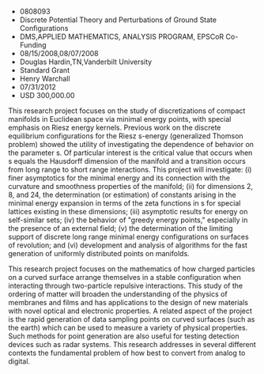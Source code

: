 
* 0808093
* Discrete Potential Theory and Perturbations of Ground State Configurations
* DMS,APPLIED MATHEMATICS, ANALYSIS PROGRAM, EPSCoR Co-Funding
* 08/15/2008,08/07/2008
* Douglas Hardin,TN,Vanderbilt University
* Standard Grant
* Henry Warchall
* 07/31/2012
* USD 300,000.00

This research project focuses on the study of discretizations of compact
manifolds in Euclidean space via minimal energy points, with special emphasis on
Riesz energy kernels. Previous work on the discrete equilibrium configurations
for the Riesz s-energy (generalized Thomson problem) showed the utility of
investigating the dependence of behavior on the parameter s. Of particular
interest is the critical value that occurs when s equals the Hausdorff dimension
of the manifold and a transition occurs from long range to short range
interactions. This project will investigate: (i) finer asymptotics for the
minimal energy and its connection with the curvature and smoothness properties
of the manifold; (ii) for dimensions 2, 8, and 24, the determination (or
estimation) of constants arising in the minimal energy expansion in terms of the
zeta functions in s for special lattices existing in these dimensions; (iii)
asymptotic results for energy on self-similar sets; (iv) the behavior of "greedy
energy points," especially in the presence of an external field; (v) the
determination of the limiting support of discrete long range minimal energy
configurations on surfaces of revolution; and (vi) development and analysis of
algorithms for the fast generation of uniformly distributed points on manifolds.

This research project focuses on the mathematics of how charged particles on a
curved surface arrange themselves in a stable configuration when interacting
through two-particle repulsive interactions. This study of the ordering of
matter will broaden the understanding of the physics of membranes and films and
has applications to the design of new materials with novel optical and
electronic properties. A related aspect of the project is the rapid generation
of data sampling points on curved surfaces (such as the earth) which can be used
to measure a variety of physical properties. Such methods for point generation
are also useful for testing detection devices such as radar systems. This
research addresses in several different contexts the fundamental problem of how
best to convert from analog to digital.
